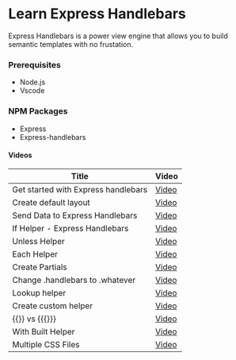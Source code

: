 # Learn Express Handlebars 
Express Handlebars is a power view engine that allows you to build semantic templates with no frustation. 

### Prerequisites
 - Node.js
 - Vscode

 ### NPM Packages
 - Express
 - Express-handlebars


 #### Videos
Title  | Video
------------------------------------ | -------------
Get started with Express handlebars  | [Video](https://www.youtube.com/watch?v=erfN7fH7A6s&t=4s&index=2&list=PLurIMwd6GdCi3ssXNAcjZ2l5mYaTfYPhf)
Create default layout                | [Video](https://www.youtube.com/watch?v=Yh5qW_L5YNQ&t=5s&index=3&list=PLurIMwd6GdCi3ssXNAcjZ2l5mYaTfYPhf)
Send Data to Express Handlebars      | [Video](https://www.youtube.com/watch?v=Y77Sw7l2Zr8&t=5s&index=4&list=PLurIMwd6GdCi3ssXNAcjZ2l5mYaTfYPhf)
If Helper - Express Handlebars       | [Video](https://www.youtube.com/watch?v=rP45kDBlx9k&t=5s&index=5&list=PLurIMwd6GdCi3ssXNAcjZ2l5mYaTfYPhf)
Unless Helper                        | [Video](https://www.youtube.com/watch?v=FQzcVGLxTm8&t=2s&index=6&list=PLurIMwd6GdCi3ssXNAcjZ2l5mYaTfYPhf)
Each Helper                          | [Video](https://www.youtube.com/watch?v=JbrqxPcuYVc&t=2s&index=7&list=PLurIMwd6GdCi3ssXNAcjZ2l5mYaTfYPhf)
Create Partials                      | [Video](https://www.youtube.com/watch?v=tb7081fzfdE&t=1s&index=8&list=PLurIMwd6GdCi3ssXNAcjZ2l5mYaTfYPhf)
Change .handlebars to .whatever      | [Video](https://www.youtube.com/watch?v=3hbLVmpc22Q&t=1s&index=9&list=PLurIMwd6GdCi3ssXNAcjZ2l5mYaTfYPhf)
Lookup helper                        | [Video](https://www.youtube.com/watch?v=eQ3ItSF61Dg&t=1s&index=10&list=PLurIMwd6GdCi3ssXNAcjZ2l5mYaTfYPhf)
Create custom helper                 | [Video](https://www.youtube.com/watch?v=2BoSBaWvFhM&t=1s&index=11&list=PLurIMwd6GdCi3ssXNAcjZ2l5mYaTfYPhf)
{{}} vs {{{}}}                       | [Video](https://www.youtube.com/watch?v=c49HnCVPyWs&t=2s&index=12&list=PLurIMwd6GdCi3ssXNAcjZ2l5mYaTfYPhf)
With Built Helper                    | [Video](https://www.youtube.com/watch?v=kFW8tCi8xOQ&t=1s&index=13&list=PLurIMwd6GdCi3ssXNAcjZ2l5mYaTfYPhf)
Multiple CSS Files                   | [Video](https://www.youtube.com/watch?v=o4njTeKjGWQ&t=0s&index=14&list=PLurIMwd6GdCi3ssXNAcjZ2l5mYaTfYPhf)
